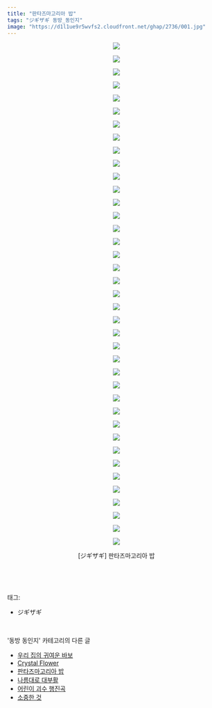```yaml
---
title: "판타즈마고리아 밥"
tags: "ジギザギ 동방_동인지"
image: "https://d1l1ue9r5wvfs2.cloudfront.net/ghap/2736/001.jpg"
---
```

<div class="article">
<p style="text-align: center; clear: none; float: none;"><img src="{{ site.imgserver9 }}/ghap/2736/001.jpg"/></p>
<p style="text-align: center; clear: none; float: none;"><img src="{{ site.imgserver9 }}/ghap/2736/002.jpg"/></p>
<p style="text-align: center; clear: none; float: none;"><img src="{{ site.imgserver9 }}/ghap/2736/003.jpg"/></p>
<p style="text-align: center; clear: none; float: none;"><img src="{{ site.imgserver9 }}/ghap/2736/004.jpg"/></p>
<p style="text-align: center; clear: none; float: none;"><img src="{{ site.imgserver9 }}/ghap/2736/005.jpg"/></p>
<p style="text-align: center; clear: none; float: none;"><img src="{{ site.imgserver9 }}/ghap/2736/006.jpg"/></p>
<p style="text-align: center; clear: none; float: none;"><img src="{{ site.imgserver9 }}/ghap/2736/007.jpg"/></p>
<p style="text-align: center; clear: none; float: none;"><img src="{{ site.imgserver9 }}/ghap/2736/008.jpg"/></p>
<p style="text-align: center; clear: none; float: none;"><img src="{{ site.imgserver9 }}/ghap/2736/009.jpg"/></p>
<p style="text-align: center; clear: none; float: none;"><img src="{{ site.imgserver9 }}/ghap/2736/010.jpg"/></p>
<p style="text-align: center; clear: none; float: none;"><img src="{{ site.imgserver9 }}/ghap/2736/011.jpg"/></p>
<p style="text-align: center; clear: none; float: none;"><img src="{{ site.imgserver9 }}/ghap/2736/012.jpg"/></p>
<p style="text-align: center; clear: none; float: none;"><img src="{{ site.imgserver9 }}/ghap/2736/013.jpg"/></p>
<p style="text-align: center; clear: none; float: none;"><img src="{{ site.imgserver9 }}/ghap/2736/014.jpg"/></p>
<p style="text-align: center; clear: none; float: none;"><img src="{{ site.imgserver9 }}/ghap/2736/015.jpg"/></p>
<p style="text-align: center; clear: none; float: none;"><img src="{{ site.imgserver9 }}/ghap/2736/016.jpg"/></p>
<p style="text-align: center; clear: none; float: none;"><img src="{{ site.imgserver9 }}/ghap/2736/017.jpg"/></p>
<p style="text-align: center; clear: none; float: none;"><img src="{{ site.imgserver9 }}/ghap/2736/018.jpg"/></p>
<p style="text-align: center; clear: none; float: none;"><img src="{{ site.imgserver9 }}/ghap/2736/019.jpg"/></p>
<p style="text-align: center; clear: none; float: none;"><img src="{{ site.imgserver9 }}/ghap/2736/020.jpg"/></p>
<p style="text-align: center; clear: none; float: none;"><img src="{{ site.imgserver9 }}/ghap/2736/021.jpg"/></p>
<p style="text-align: center; clear: none; float: none;"><img src="{{ site.imgserver9 }}/ghap/2736/022.jpg"/></p>
<p style="text-align: center; clear: none; float: none;"><img src="{{ site.imgserver9 }}/ghap/2736/023.jpg"/></p>
<p style="text-align: center; clear: none; float: none;"><img src="{{ site.imgserver9 }}/ghap/2736/024.jpg"/></p>
<p style="text-align: center; clear: none; float: none;"><img src="{{ site.imgserver9 }}/ghap/2736/025.jpg"/></p>
<p style="text-align: center; clear: none; float: none;"><img src="{{ site.imgserver9 }}/ghap/2736/026.jpg"/></p>
<p style="text-align: center; clear: none; float: none;"><img src="{{ site.imgserver9 }}/ghap/2736/027.jpg"/></p>
<p style="text-align: center; clear: none; float: none;"><img src="{{ site.imgserver9 }}/ghap/2736/028.jpg"/></p>
<p style="text-align: center; clear: none; float: none;"><img src="{{ site.imgserver9 }}/ghap/2736/029.jpg"/></p>
<p style="text-align: center; clear: none; float: none;"><img src="{{ site.imgserver9 }}/ghap/2736/030.jpg"/></p>
<p style="text-align: center; clear: none; float: none;"><img src="{{ site.imgserver9 }}/ghap/2736/031.jpg"/></p>
<p style="text-align: center; clear: none; float: none;"><img src="{{ site.imgserver9 }}/ghap/2736/032.jpg"/></p>
<p style="text-align: center; clear: none; float: none;"><img src="{{ site.imgserver9 }}/ghap/2736/033.jpg"/></p>
<p style="text-align: center; clear: none; float: none;"><img src="{{ site.imgserver9 }}/ghap/2736/034.jpg"/></p>
<p style="text-align: center; clear: none; float: none;"><img src="{{ site.imgserver9 }}/ghap/2736/035.jpg"/></p>
<p style="text-align: center; clear: none; float: none;"><img src="{{ site.imgserver9 }}/ghap/2736/036.jpg"/></p>
<p style="text-align: center; clear: none; float: none;"><img src="{{ site.imgserver9 }}/ghap/2736/037.jpg"/></p>
<p style="text-align: center; clear: none; float: none;"><img src="{{ site.imgserver9 }}/ghap/2736/038.jpg"/></p>
<p style="text-align: center; clear: none; float: none;"><img src="{{ site.imgserver9 }}/ghap/2736/039.jpg"/></p>
<p style="text-align: center; clear: none; float: none;">[ジギザギ] 판타즈마고리아 밥</p>
<p><br/></p>
</div><br/>
<div class="tagTrail">
<p>태그: </p>
<ul>
<li>ジギザギ</li>
</ul>
</div><br/>
<div class="another">
<p>'동방 동인지' 카테고리의 다른 글</p>
<ul>
<li><a href="/ghap_2738">우리 집의 귀여운 바보</a></li>
<li><a href="/ghap_2737">Crystal Flower</a></li>
<li><a href="/ghap_2736">판타즈마고리아 밥</a></li>
<li><a href="/ghap_2735">나름대로 대부활</a></li>
<li><a href="/ghap_2734">어린이 괴수 행진곡</a></li>
<li><a href="/ghap_2733">소중한 것</a></li>
</ul>
</div><br/>
<div class="cb_module cb_fluid">
<div class="cb_wrt cb_profile">
</div><!-- commentList close -->
</div><br/>
